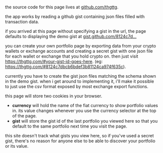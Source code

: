 the source code for this page lives at [github.com/thgttg](https://github.com/thgttg/thgttg-react).

the app works by reading a github gist containing json files filled with transaction data.

if you arrived at this page without specifying a gist in the url, the page defaults to displaying the demo gist at [gist.github.com/8124c7d...](https://gist.github.com/8124c7dbcb6bdef3b81124ca974f635c)

you can create your own portfolio page by exporting data from your crypto wallets or exchange accounts and creating a secret gist with one json file for each wallet or exchange that you hold crypto on. then just visit https://thgttg.com/#your-gist-id-goes-here. (eg: https://thgttg.com/#8124c7dbcb6bdef3b81124ca974f635c).

currently you have to create the gist json files matching the schema shown in the demo gist. when i get around to implementing it, i'll make it possible to just use the csv format exposed by most exchange export functions.

this page will store two cookies in your browser.

* **currency** will hold the name of the fiat currency to show portfolio values in. its value changes whenever you use the currency selector at the top of the page.
* **gist** will store the gist id of the last portfolio you viewed here so that you default to the same portfolio next time you visit the page.

this site doesn't track what gists you view here, so if you've used a secret gist, there's no reason for anyone else to be able to discover your portfolio or its value.